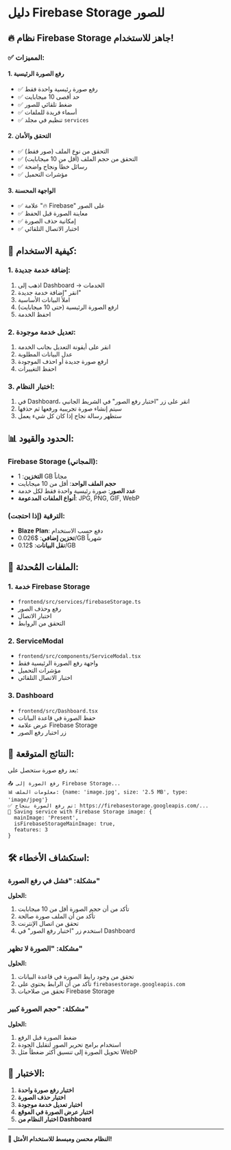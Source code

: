 # دليل Firebase Storage للصور

## 🔥 نظام Firebase Storage جاهز للاستخدام!

### ✅ المميزات:

#### 1. **رفع الصورة الرئيسية**
- ✅ رفع صورة رئيسية واحدة فقط
- ✅ حد أقصى 10 ميجابايت
- ✅ ضغط تلقائي للصور
- ✅ أسماء فريدة للملفات
- ✅ تنظيم في مجلد `services`

#### 2. **التحقق والأمان**
- ✅ التحقق من نوع الملف (صور فقط)
- ✅ التحقق من حجم الملف (أقل من 10 ميجابايت)
- ✅ رسائل خطأ ونجاح واضحة
- ✅ مؤشرات التحميل

#### 3. **الواجهة المحسنة**
- ✅ علامة "🔥 Firebase" على الصور
- ✅ معاينة الصورة قبل الحفظ
- ✅ إمكانية حذف الصورة
- ✅ اختبار الاتصال التلقائي

## 🚀 كيفية الاستخدام:

### 1. إضافة خدمة جديدة:
1. اذهب إلى Dashboard → الخدمات
2. انقر "إضافة خدمة جديدة"
3. املأ البيانات الأساسية
4. ارفع الصورة الرئيسية (حتى 10 ميجابايت)
5. احفظ الخدمة

### 2. تعديل خدمة موجودة:
1. انقر على أيقونة التعديل بجانب الخدمة
2. عدل البيانات المطلوبة
3. ارفع صورة جديدة أو احذف الموجودة
4. احفظ التغييرات

### 3. اختبار النظام:
1. في Dashboard، انقر على زر "اختبار رفع الصور" في الشريط الجانبي
2. سيتم إنشاء صورة تجريبية ورفعها ثم حذفها
3. ستظهر رسالة نجاح إذا كان كل شيء يعمل

## 📊 الحدود والقيود:

### Firebase Storage (المجاني):
- **التخزين**: 1 GB مجاناً
- **حجم الملف الواحد**: أقل من 10 ميجابايت
- **عدد الصور**: صورة رئيسية واحدة فقط لكل خدمة
- **أنواع الملفات المدعومة**: JPG, PNG, GIF, WebP

### الترقية (إذا احتجت):
- **Blaze Plan**: دفع حسب الاستخدام
- **تخزين إضافي**: $0.026/GB شهرياً
- **نقل البيانات**: $0.12/GB

## 🔧 الملفات المُحدثة:

### 1. **خدمة Firebase Storage**
- `frontend/src/services/firebaseStorage.ts`
- رفع وحذف الصور
- اختبار الاتصال
- التحقق من الروابط

### 2. **ServiceModal**
- `frontend/src/components/ServiceModal.tsx`
- واجهة رفع الصورة الرئيسية فقط
- مؤشرات التحميل
- اختبار الاتصال التلقائي

### 3. **Dashboard**
- `frontend/src/Dashboard.tsx`
- حفظ الصورة في قاعدة البيانات
- عرض علامة Firebase Storage
- زر اختبار رفع الصور

## 🎯 النتائج المتوقعة:

بعد رفع صورة ستحصل على:
```
📤 رفع الصورة إلى Firebase Storage...
📊 معلومات الملف: {name: 'image.jpg', size: '2.5 MB', type: 'image/jpeg'}
✅ تم رفع الصورة بنجاح: https://firebasestorage.googleapis.com/...
💾 Saving service with Firebase Storage image: {
  mainImage: 'Present',
  isFirebaseStorageMainImage: true,
  features: 3
}
```

## 🛠️ استكشاف الأخطاء:

### مشكلة: "فشل في رفع الصورة"
**الحلول:**
1. تأكد من أن حجم الصورة أقل من 10 ميجابايت
2. تأكد من أن الملف صورة صالحة
3. تحقق من اتصال الإنترنت
4. استخدم زر "اختبار رفع الصور" في Dashboard

### مشكلة: "الصورة لا تظهر"
**الحلول:**
1. تحقق من وجود رابط الصورة في قاعدة البيانات
2. تأكد من أن الرابط يحتوي على `firebasestorage.googleapis.com`
3. تحقق من صلاحيات Firebase Storage

### مشكلة: "حجم الصورة كبير"
**الحلول:**
1. ضغط الصورة قبل الرفع
2. استخدام برامج تحرير الصور لتقليل الجودة
3. تحويل الصورة إلى تنسيق أكثر ضغطاً مثل WebP

## 📱 الاختبار:

1. **اختبار رفع صورة واحدة**
2. **اختبار حذف الصورة**
3. **اختبار تعديل خدمة موجودة**
4. **اختبار عرض الصورة في الموقع**
5. **اختبار النظام من Dashboard**

---

**🎉 النظام محسن ومبسط للاستخدام الأمثل!** 